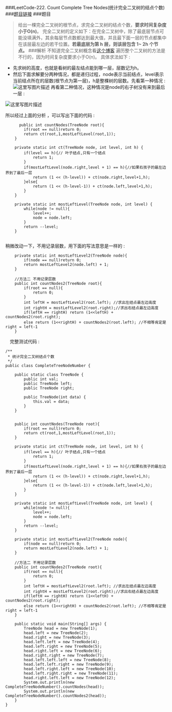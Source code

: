 ﻿###LeetCode-222. Count Complete Tree Nodes(统计完全二叉树的结点个数)
###[题目链接](https://leetcode.com/problems/count-complete-tree-nodes/description/)
###题目
> 给出一棵完全二叉树的根节点，求完全二叉树的结点个数，**要求时间复杂度小于O(n)**。
> 完全二叉树的定义如下：在完全二叉树中，除了最底层节点可能没填满外，其余每层节点数都达到最大值，并且最下面一层的节点都集中在该层最左边的若干位置。**若最底层为第 h 层，则该层包含 1~ 2h 个节点。**
###解析
> 不知道完全二叉树概念看[这个博客](https://blog.csdn.net/zxzxzx0119/article/details/81112061)
> 遍历整个二叉树的方法是不行的，因为时间复杂度要求小于O(n)。
> 具体求法如下 : 
> 
 - 先求树的高度，也就是看树的最左结点能到哪一层，层数记为h。
 - 然后下面求解要分两种情况，都是递归过程，node表示当前结点，level表示当前结点所在的层数(根节点为第一层)，h是整棵树的层数。先看第一种情况 : 
![这里写图片描述](https://img-blog.csdn.net/20180719150214116?watermark/2/text/aHR0cHM6Ly9ibG9nLmNzZG4ubmV0L3p4enh6eDAxMTk=/font/5a6L5L2T/fontsize/400/fill/I0JBQkFCMA==/dissolve/70)
 再看第二种情况，这种情况是node的右子树没有来到最后一层 : 

![这里写图片描述](https://img-blog.csdn.net/20180719150739719?watermark/2/text/aHR0cHM6Ly9ibG9nLmNzZG4ubmV0L3p4enh6eDAxMTk=/font/5a6L5L2T/fontsize/400/fill/I0JBQkFCMA==/dissolve/70)
 
 
所以经过上面的分析 ，可以写出下面的代码 :

```
	  public int countNodes(TreeNode root){
        if(root == null)return 0;
        return ct(root,1,mostLeftLevel(root,1));
    }

    private static int ct(TreeNode node, int level, int h) {
        if(level == h){// 叶子结点,只有一个结点
            return 1;
        }
        if(mostLeftLevel(node.right,level + 1) == h){//如果右孩子的最左边界到了最后一层
            return (1 << (h-level)) + ct(node.right,level+1,h);
        }else{
            return (1 << (h-level-1)) + ct(node.left,level+1,h);
        }
    }

    private static int mostLeftLevel(TreeNode node, int level) {
        while(node != null){
            level++;
            node = node.left;
        }
        return --level;
    }


```
稍微改动一下，不用记录层数，用下面的写法意思是一样的 : 

```
	private static int mostLeftLevel2(TreeNode node){
        if(node == null)return 0;
        return mostLeftLevel2(node.left) + 1;
    }

    //方法二 不用记录层数
    public int countNodes2(TreeNode root){
        if(root == null){
            return 0;
        }
        int leftH = mostLeftLevel2(root.left); //求出左结点最左边高度
        int rightH = mostLeftLevel2(root.right);//求出右结点最左边高度
        if(leftH == rightH) return (1<<leftH) + countNodes2(root.right);
        else return (1<<rightH) + countNodes2(root.left); //不相等肯定是right = left-1
    }

```
　完整测试代码 : 

```
/**
 * 统计完全二叉树结点个数
 */
public class CompleteTreeNodeNumber {

    public static class TreeNode {
        public int val;
        public TreeNode left;
        public TreeNode right;

        public TreeNode(int data) {
            this.val = data;
        }
    }


    public int countNodes(TreeNode root){
        if(root == null)return 0;
        return ct(root,1,mostLeftLevel(root,1));
    }

    private static int ct(TreeNode node, int level, int h) {
        if(level == h){// 叶子结点,只有一个结点
            return 1;
        }
        if(mostLeftLevel(node.right,level + 1) == h){//如果右孩子的最左边界到了最后一层
            return (1 << (h-level)) + ct(node.right,level+1,h);
        }else{
            return (1 << (h-level-1)) + ct(node.left,level+1,h);
        }
    }

    private static int mostLeftLevel(TreeNode node, int level) {
        while(node != null){
            level++;
            node = node.left;
        }
        return --level;
    }

    private static int mostLeftLevel2(TreeNode node){
        if(node == null)return 0;
        return mostLeftLevel2(node.left) + 1;
    }

    //方法二 不用记录层数
    public int countNodes2(TreeNode root){
        if(root == null){
            return 0;
        }
        int leftH = mostLeftLevel2(root.left); //求出左结点最左边高度
        int rightH = mostLeftLevel2(root.right);//求出右结点最左边高度
        if(leftH == rightH) return (1<<leftH) + countNodes2(root.right);
        else return (1<<rightH) + countNodes2(root.left); //不相等肯定是right = left-1
    }

    public static void main(String[] args) {
        TreeNode head = new TreeNode(1);
        head.left = new TreeNode(2);
        head.right = new TreeNode(3);
        head.left.left = new TreeNode(4);
        head.left.right = new TreeNode(5);
        head.right.left = new TreeNode(6);
        head.right.right = new TreeNode(7);
        head.left.left.left = new TreeNode(8);
        head.left.left.right = new TreeNode(9);
        head.left.right.left = new TreeNode(10);
        head.left.right.right = new TreeNode(11);
        head.right.left.left = new TreeNode(12);
        System.out.println(new CompleteTreeNodeNumber().countNodes(head));
        System.out.println(new CompleteTreeNodeNumber().countNodes2(head));
    }
}
```